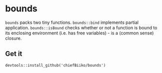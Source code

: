 # bounds

`bounds` packs two tiny functions. `bounds::bind` implements partial application. `bounds::isBound` checks whether or not a function is bound to its enclosing environment (i.e. has free variables) - is a (common sense) closure.

## Get it

```
devtools::install_github('chiefBiiko/bounds')
```
